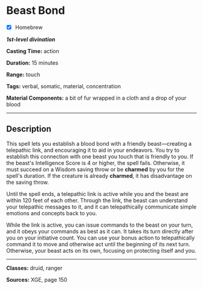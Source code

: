# Beast Bond

- [x] Homebrew

***1st-level divination***

**Casting Time:** action

**Duration:** 15 minutes

**Range:** touch

**Tags:** verbal, somatic, material, concentration

**Material Components:** a bit of fur wrapped in a cloth and a drop of your blood

---

## Description
This spell lets you establish a blood bond with a friendly beast&mdash;creating a telepathic link, and encouraging it to aid in your endeavors.
You try to establish this connection with one beast you touch that is friendly to you.
If the beast's Intelligence Score is 4 or higher, the spell fails.
Otherwise, it must succeed on a Wisdom saving throw or be **charmed** by you for the spell's duration.
If the creature is already **charmed**, it has disadvantage on the saving throw.

Until the spell ends, a telepathic link is active while you and the beast are within 120 feet of each other.
Through the link, the beast can understand your telepathic messages to it, and it can telepathically communicate simple emotions and concepts back to you.

While the link is active, you can issue commands to the beast on your turn, and it obeys your commands as best as it can.
It takes its turn directly after you on your initiative count.
You can use your bonus action to telepathically command it to move and otherwise act until the beginning of its next turn.
Otherwise, your beast acts on its own, focusing on protecting itself and you.

---

**Classes:** druid, ranger

**Sources:** XGE, page 150

<!-- QA Pass Needed! -->

